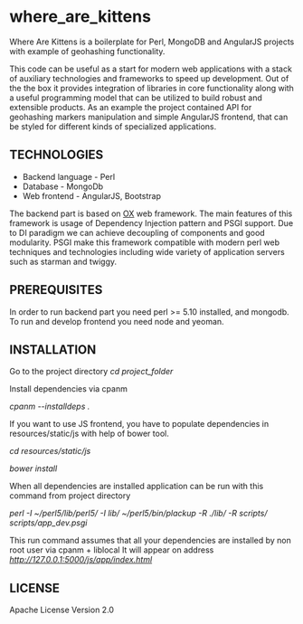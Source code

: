 where_are_kittens
=================

Where Are Kittens is a boilerplate for Perl, MongoDB and AngularJS projects with example of geohashing functionality.

This code can be useful as a start for modern web applications with a stack of auxiliary technologies and frameworks to
speed up development.
Out of the the box it provides integration of libraries in core functionality along with a useful programming
model that can be utilized to build robust and extensible products.
As an example the project contained API for geohashing markers manipulation and simple AngularJS frontend, that can be styled for
different kinds of specialized applications.

TECHNOLOGIES
------------
* Backend language - Perl
* Database - MongoDb
* Web frontend - AngularJS, Bootstrap

The backend part is based on [OX](https://github.com/iinteractive/OX)  web framework. The main features of this framework is
usage of Dependency Injection pattern and PSGI support. Due to DI paradigm we can achieve decoupling of components and
good modularity. PSGI make this framework compatible with modern perl web techniques and technologies including wide
variety of application servers such as starman and twiggy.

PREREQUISITES
-------------
In order to run backend part you need perl >= 5.10 installed, and mongodb.
To run and develop frontend you need node and yeoman.


INSTALLATION
------------
Go to the project directory
*cd project_folder*

Install dependencies via cpanm

*cpanm --installdeps .*

If you want to use JS frontend,  you have to populate dependencies in  resources/static/js
with help of bower tool.

*cd resources/static/js*

*bower install*

When all dependencies are installed application can be run with this command from project directory

*perl -I ~/perl5/lib/perl5/ -I lib/ ~/perl5/bin/plackup -R ./lib/ -R scripts/  scripts/app_dev.psgi*

This run command assumes that all your dependencies are installed by non root user via cpanm + liblocal
It will appear on address *http://127.0.0.1:5000/js/app/index.html*

LICENSE
--------
Apache License Version 2.0
